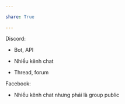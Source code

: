 ---  
share: True  
---  
Discord:  
- Bot, API  
- Nhiều kênh chat  
- Thread, forum  
  
Facebook:  
- Nhiều kênh chat nhưng phải là group public  
